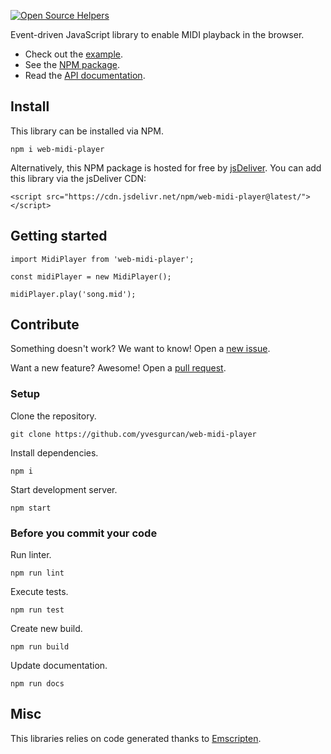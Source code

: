 [![Open Source Helpers](https://www.codetriage.com/yvesgurcan/web-midi-player/badges/users.svg)](https://www.codetriage.com/yvesgurcan/web-midi-player)

Event-driven JavaScript library to enable MIDI playback in the browser.

-   Check out the [example](https://midi.yvesgurcan.com/example/).
-   See the [NPM package](https://npmjs.com/package/web-midi-player).
-   Read the [API documentation](https://midi.yvesgurcan.com/docs/).

## Install

This library can be installed via NPM.

    npm i web-midi-player

Alternatively, this NPM package is hosted for free by [jsDeliver](https://www.jsdelivr.com/). You can add this library via the jsDeliver CDN:

    <script src="https://cdn.jsdelivr.net/npm/web-midi-player@latest/"></script>

## Getting started

    import MidiPlayer from 'web-midi-player';

    const midiPlayer = new MidiPlayer();

    midiPlayer.play('song.mid');

## Contribute

Something doesn't work? We want to know! Open a [new issue](https://github.com/yvesgurcan/web-midi-player/issues/new).

Want a new feature? Awesome! Open a [pull request](https://github.com/yvesgurcan/web-midi-player/compare).

### Setup

Clone the repository.

    git clone https://github.com/yvesgurcan/web-midi-player

Install dependencies.

    npm i

Start development server.

    npm start

### Before you commit your code

Run linter.

    npm run lint

Execute tests.

    npm run test

Create new build.

    npm run build

Update documentation.

    npm run docs

## Misc

This libraries relies on code generated thanks to [Emscripten](https://github.com/emscripten-core/emscripten).
